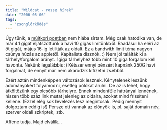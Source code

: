 ```yaml
---
title: "Wildcat - rossz hírek"
date: "2006-05-06"
tags: 
  - "zsonglőrködés"
---
```


Úgy tűnik, a [múltkori postban](https://csokavar.hu/blog/2006/04/wildcat-rossz-hirek-2/) nem hiába sírtam. Még csak hatodika van, de már 4.1 gigát eljátszottunk a havi 10 gigás limitünkből. Ráadásul ha eléri az öt gigát, május 16-ig letiltják az oldalt. Ez a bandwith limit téma nagyon csúnya húzás az appletől. Kapitalista disznók. :) Nem jól találták ki a tárhely/forgalom arányt. 1giga tárhelyhez több mint 10 giga forgalom kell havonta. Nekünk legalábbis :) Kétszer ennyi pénzért kapnánk 250G havi forgalmat, de ennyit már nem akaródzik kifizetni zsebből.

Ezért aztán mindenképpen változások lesznek. Kénytelenek leszünk adományokért folyamodni, esetleg pólókat árulni. De az is lehet, hogy átköltözünk egy olcsóbb tárhelyre. Ennek mindenféle hátrányai lennének, hiszen több száz link mutat jelenleg az oldalra, azokat mind frissíteni kellene. (Ezzel elég sok levelezés lesz megintcsak. Pedig mennyit dolgoztam eddig is!) Persze ott vannak az előnyök is, pl. saját domain név, szerver oldali szkriptek, stb.

Affene tudja. Majd elválik...
